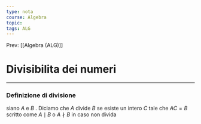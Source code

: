```yaml
---
type: nota
course: Algebra
topic: 
tags: ALG
---
```


Prev: [[Algebra (ALG)]]

# Divisibilita dei numeri
---
### Definizione di divisione
siano $A$ e $B$ . Diciamo che $A$ divide $B$ se esiste un intero $C$ tale che $AC = B$  scritto come $A \mid B$  o $A\nmid B$ in caso non divida  
